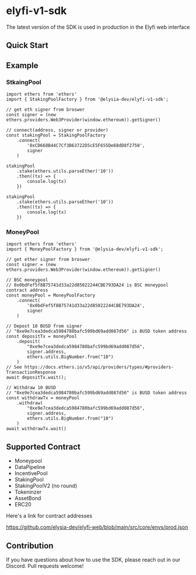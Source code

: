 # elyfi-v1-sdk
The latest version of the SDK is used in production in the Elyfi web interface


## Quick Start

## Example
### StkaingPool
```
import ethers from 'ethers'
import { StakingPoolFactory } from '@elysia-dev/elyfi-v1-sdk';

// get eth signer from broswer
const signer = (new ethers.providers.Web3Provider(window.ethereum)).getSigner()

// connect(address, signer or provider)
const stakingPool = StakingPoolFactory
	.connect(
		'0xCD668B44C7Cf3B63722D5cE5F655De68dD8f2750',
		signer
	)

stakingPool
	.stake(ethers.utils.parseEther('10'))
	.then((tx) => {
		console.log(tx)
	})

stakingPool
	.stake(ethers.utils.parseEther('10'))
	.then((tx) => {
		console.log(tx)
	})
```

### MoneyPool
```
import ethers from 'ethers'
import { MoneyPoolFactory } from '@elysia-dev/elyfi-v1-sdk';

// get ether signer from broswer
const signer = (new ethers.providers.Web3Provider(window.ethereum)).getSigner()

// BSC moneypool
// 0x0bdFef5f8B75741d33a22d85022244CBE793DA24 is BSC moneypool contract address
const moneyPool = MoneyPoolFactory
	.connect(
		'0x0bdFef5f8B75741d33a22d85022244CBE793DA24',
		signer
	)

// Depost 10 BUSD from signer
// "0xe9e7cea3dedca5984780bafc599bd69add087d56" is BUSD token address
const depositTx = moneyPool
	.deposit(
		"0xe9e7cea3dedca5984780bafc599bd69add087d56",
		signer.address,
		ethers.utils.BigNumber.from("10")
	)
// See https://docs.ethers.io/v5/api/providers/types/#providers-TransactionResponse
await depositTx.wait();

// Withdraw 10 BUSD
// "0xe9e7cea3dedca5984780bafc599bd69add087d56" is BUSD token address
const withdrawTx = moneyPool
	.withdraw(
		"0xe9e7cea3dedca5984780bafc599bd69add087d56",
		signer.address,
		ethers.utils.BigNumber.from("10")
	)
await withdrawTx.wait()
```

## Supported Contract
* Moneypool
* DataPipeline
* IncentivePool
* StakingPool
* StakingPoolV2 (no round)
* Tokeninzer
* AssetBond
* ERC20

Here's a link for contract addresses

https://github.com/elysia-dev/elyfi-web/blob/main/src/core/envs/prod.json

## Contribution
If you have questions about how to use the SDK, please reach out in our Discord. Pull requests welcome!
